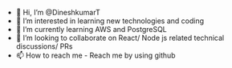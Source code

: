 - 👋 Hi, I’m @DineshkumarT
- 👀 I’m interested in learning new technologies and coding
- 🌱 I’m currently learning AWS and PostgreSQL
- 💞️ I’m looking to collaborate on React/ Node js related technical discussions/ PRs
- 📫 How to reach me - Reach me by using github

<!---
DineshkumarT/DineshkumarT is a ✨ special ✨ repository because its `README.md` (this file) appears on your GitHub profile.
You can click the Preview link to take a look at your changes.
--->
